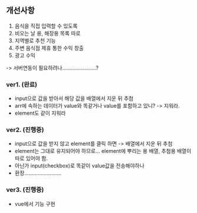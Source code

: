 ## 개선사항
1. 음식을 직접 입력할 수 있도록
2. 비오는 날 용, 해장용 목록 따로 
3. 지역별로 추천 기능
4. 주변 음식점 제휴 통한 수익 창출
5. 광고 수익

-> 서버연동이 필요하려나.......................?


### ver1. (완료)
- input으로 값을 받아서 해당 값을 배열에서 지운 뒤 추첨
- arr에 속하는 데이터가 value와 똑같거나 value를 포함하고 있니? -> 지워라.
- element도 같이 지워라


### ver2. (진행중)
- input으로 값을 받지 않고 element를 클릭 하면 -> 배열에서 지운 뒤 추첨
- element는 그대로 유지되어야 하므로... element에 뿌리는 용 배열, 추첨용 배열이 따로 있어야 함.
- 아닌가 input(checkbox)로 똑같이 value값을 전송해야하나
- 환장.........................


### ver3. (진행중)
- vue에서 기능 구현

